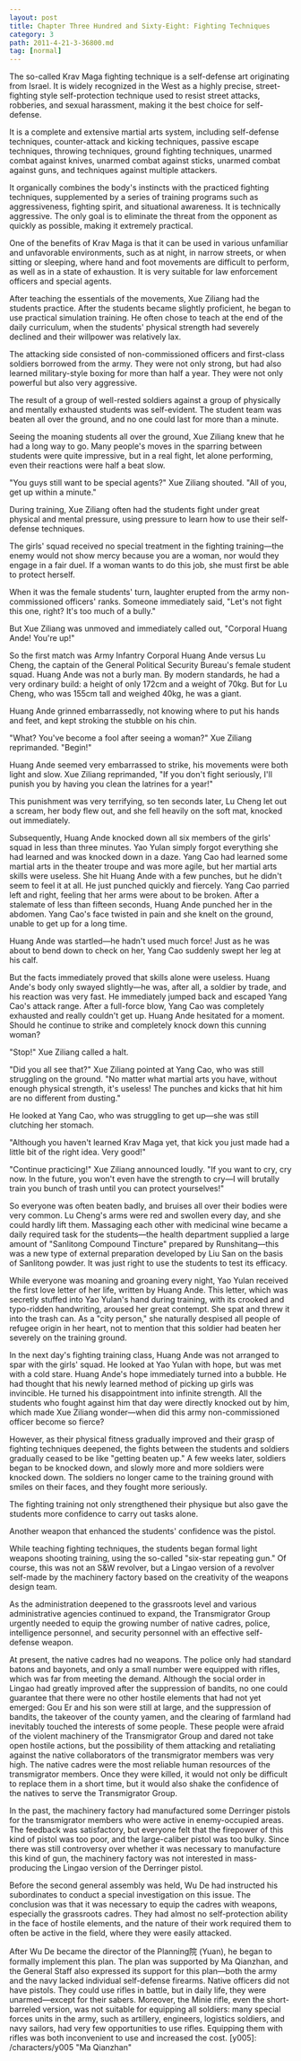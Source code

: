 ```yaml
---
layout: post
title: Chapter Three Hundred and Sixty-Eight: Fighting Techniques
category: 3
path: 2011-4-21-3-36800.md
tag: [normal]
---
```


The so-called Krav Maga fighting technique is a self-defense art originating from Israel. It is widely recognized in the West as a highly precise, street-fighting style self-protection technique used to resist street attacks, robberies, and sexual harassment, making it the best choice for self-defense.

It is a complete and extensive martial arts system, including self-defense techniques, counter-attack and kicking techniques, passive escape techniques, throwing techniques, ground fighting techniques, unarmed combat against knives, unarmed combat against sticks, unarmed combat against guns, and techniques against multiple attackers.

It organically combines the body's instincts with the practiced fighting techniques, supplemented by a series of training programs such as aggressiveness, fighting spirit, and situational awareness. It is technically aggressive. The only goal is to eliminate the threat from the opponent as quickly as possible, making it extremely practical.

One of the benefits of Krav Maga is that it can be used in various unfamiliar and unfavorable environments, such as at night, in narrow streets, or when sitting or sleeping, where hand and foot movements are difficult to perform, as well as in a state of exhaustion. It is very suitable for law enforcement officers and special agents.

After teaching the essentials of the movements, Xue Ziliang had the students practice. After the students became slightly proficient, he began to use practical simulation training. He often chose to teach at the end of the daily curriculum, when the students' physical strength had severely declined and their willpower was relatively lax.

The attacking side consisted of non-commissioned officers and first-class soldiers borrowed from the army. They were not only strong, but had also learned military-style boxing for more than half a year. They were not only powerful but also very aggressive.

The result of a group of well-rested soldiers against a group of physically and mentally exhausted students was self-evident. The student team was beaten all over the ground, and no one could last for more than a minute.

Seeing the moaning students all over the ground, Xue Ziliang knew that he had a long way to go. Many people's moves in the sparring between students were quite impressive, but in a real fight, let alone performing, even their reactions were half a beat slow.

"You guys still want to be special agents?" Xue Ziliang shouted. "All of you, get up within a minute."

During training, Xue Ziliang often had the students fight under great physical and mental pressure, using pressure to learn how to use their self-defense techniques.

The girls' squad received no special treatment in the fighting training—the enemy would not show mercy because you are a woman, nor would they engage in a fair duel. If a woman wants to do this job, she must first be able to protect herself.

When it was the female students' turn, laughter erupted from the army non-commissioned officers' ranks. Someone immediately said, "Let's not fight this one, right? It's too much of a bully."

But Xue Ziliang was unmoved and immediately called out, "Corporal Huang Ande! You're up!"

So the first match was Army Infantry Corporal Huang Ande versus Lu Cheng, the captain of the General Political Security Bureau's female student squad. Huang Ande was not a burly man. By modern standards, he had a very ordinary build: a height of only 172cm and a weight of 70kg. But for Lu Cheng, who was 155cm tall and weighed 40kg, he was a giant.

Huang Ande grinned embarrassedly, not knowing where to put his hands and feet, and kept stroking the stubble on his chin.

"What? You've become a fool after seeing a woman?" Xue Ziliang reprimanded. "Begin!"

Huang Ande seemed very embarrassed to strike, his movements were both light and slow. Xue Ziliang reprimanded, "If you don't fight seriously, I'll punish you by having you clean the latrines for a year!"

This punishment was very terrifying, so ten seconds later, Lu Cheng let out a scream, her body flew out, and she fell heavily on the soft mat, knocked out immediately.

Subsequently, Huang Ande knocked down all six members of the girls' squad in less than three minutes. Yao Yulan simply forgot everything she had learned and was knocked down in a daze. Yang Cao had learned some martial arts in the theater troupe and was more agile, but her martial arts skills were useless. She hit Huang Ande with a few punches, but he didn't seem to feel it at all. He just punched quickly and fiercely. Yang Cao parried left and right, feeling that her arms were about to be broken. After a stalemate of less than fifteen seconds, Huang Ande punched her in the abdomen. Yang Cao's face twisted in pain and she knelt on the ground, unable to get up for a long time.

Huang Ande was startled—he hadn't used much force! Just as he was about to bend down to check on her, Yang Cao suddenly swept her leg at his calf.

But the facts immediately proved that skills alone were useless. Huang Ande's body only swayed slightly—he was, after all, a soldier by trade, and his reaction was very fast. He immediately jumped back and escaped Yang Cao's attack range. After a full-force blow, Yang Cao was completely exhausted and really couldn't get up. Huang Ande hesitated for a moment. Should he continue to strike and completely knock down this cunning woman?

"Stop!" Xue Ziliang called a halt.

"Did you all see that?" Xue Ziliang pointed at Yang Cao, who was still struggling on the ground. "No matter what martial arts you have, without enough physical strength, it's useless! The punches and kicks that hit him are no different from dusting."

He looked at Yang Cao, who was struggling to get up—she was still clutching her stomach.

"Although you haven't learned Krav Maga yet, that kick you just made had a little bit of the right idea. Very good!"

"Continue practicing!" Xue Ziliang announced loudly. "If you want to cry, cry now. In the future, you won't even have the strength to cry—I will brutally train you bunch of trash until you can protect yourselves!"

So everyone was often beaten badly, and bruises all over their bodies were very common. Lu Cheng's arms were red and swollen every day, and she could hardly lift them. Massaging each other with medicinal wine became a daily required task for the students—the health department supplied a large amount of "Sanlitong Compound Tincture" prepared by Runshitang—this was a new type of external preparation developed by Liu San on the basis of Sanlitong powder. It was just right to use the students to test its efficacy.

While everyone was moaning and groaning every night, Yao Yulan received the first love letter of her life, written by Huang Ande. This letter, which was secretly stuffed into Yao Yulan's hand during training, with its crooked and typo-ridden handwriting, aroused her great contempt. She spat and threw it into the trash can. As a "city person," she naturally despised all people of refugee origin in her heart, not to mention that this soldier had beaten her severely on the training ground.

In the next day's fighting training class, Huang Ande was not arranged to spar with the girls' squad. He looked at Yao Yulan with hope, but was met with a cold stare. Huang Ande's hope immediately turned into a bubble. He had thought that his newly learned method of picking up girls was invincible. He turned his disappointment into infinite strength. All the students who fought against him that day were directly knocked out by him, which made Xue Ziliang wonder—when did this army non-commissioned officer become so fierce?

However, as their physical fitness gradually improved and their grasp of fighting techniques deepened, the fights between the students and soldiers gradually ceased to be like "getting beaten up." A few weeks later, soldiers began to be knocked down, and slowly more and more soldiers were knocked down. The soldiers no longer came to the training ground with smiles on their faces, and they fought more seriously.

The fighting training not only strengthened their physique but also gave the students more confidence to carry out tasks alone.

Another weapon that enhanced the students' confidence was the pistol.

While teaching fighting techniques, the students began formal light weapons shooting training, using the so-called "six-star repeating gun." Of course, this was not an S&W revolver, but a Lingao version of a revolver self-made by the machinery factory based on the creativity of the weapons design team.

As the administration deepened to the grassroots level and various administrative agencies continued to expand, the Transmigrator Group urgently needed to equip the growing number of native cadres, police, intelligence personnel, and security personnel with an effective self-defense weapon.

At present, the native cadres had no weapons. The police only had standard batons and bayonets, and only a small number were equipped with rifles, which was far from meeting the demand. Although the social order in Lingao had greatly improved after the suppression of bandits, no one could guarantee that there were no other hostile elements that had not yet emerged: Gou Er and his son were still at large, and the suppression of bandits, the takeover of the county yamen, and the clearing of farmland had inevitably touched the interests of some people. These people were afraid of the violent machinery of the Transmigrator Group and dared not take open hostile actions, but the possibility of them attacking and retaliating against the native collaborators of the transmigrator members was very high. The native cadres were the most reliable human resources of the transmigrator members. Once they were killed, it would not only be difficult to replace them in a short time, but it would also shake the confidence of the natives to serve the Transmigrator Group.

In the past, the machinery factory had manufactured some Derringer pistols for the transmigrator members who were active in enemy-occupied areas. The feedback was satisfactory, but everyone felt that the firepower of this kind of pistol was too poor, and the large-caliber pistol was too bulky. Since there was still controversy over whether it was necessary to manufacture this kind of gun, the machinery factory was not interested in mass-producing the Lingao version of the Derringer pistol.

Before the second general assembly was held, Wu De had instructed his subordinates to conduct a special investigation on this issue. The conclusion was that it was necessary to equip the cadres with weapons, especially the grassroots cadres. They had almost no self-protection ability in the face of hostile elements, and the nature of their work required them to often be active in the field, where they were easily attacked.

After Wu De became the director of the Planning院 (Yuan), he began to formally implement this plan. The plan was supported by Ma Qianzhan, and the General Staff also expressed its support for this plan—both the army and the navy lacked individual self-defense firearms. Native officers did not have pistols. They could use rifles in battle, but in daily life, they were unarmed—except for their sabers. Moreover, the Minie rifle, even the short-barreled version, was not suitable for equipping all soldiers: many special forces units in the army, such as artillery, engineers, logistics soldiers, and navy sailors, had very few opportunities to use rifles. Equipping them with rifles was both inconvenient to use and increased the cost.
[y005]: /characters/y005 "Ma Qianzhan"